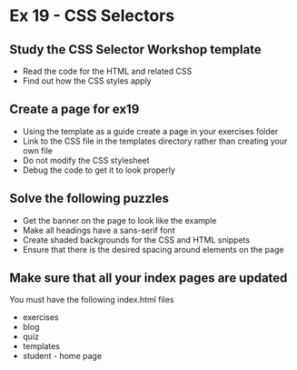 # Ex 19 - CSS Selectors

## Study the CSS Selector Workshop template
* Read the code for the HTML and related CSS
* Find out how the CSS styles apply

## Create a page for ex19
* Using the template as a guide create a page in your exercises folder
* Link to the CSS file in the templates directory rather than creating your own file
* Do not modify the CSS stylesheet
* Debug the code to get it to look properly

## Solve the following puzzles
* Get the banner on the page to look like the example
* Make all headings have a sans-serif font
* Create shaded backgrounds for the CSS and HTML snippets
* Ensure that there is the desired spacing around elements on the page

## Make sure that all your index pages are updated
You must have the following index.html files
* exercises
* blog
* quiz
* templates
* student - home page
